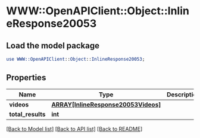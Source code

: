 # WWW::OpenAPIClient::Object::InlineResponse20053

## Load the model package
```perl
use WWW::OpenAPIClient::Object::InlineResponse20053;
```

## Properties
Name | Type | Description | Notes
------------ | ------------- | ------------- | -------------
**videos** | [**ARRAY[InlineResponse20053Videos]**](InlineResponse20053Videos.md) |  | 
**total_results** | **int** |  | 

[[Back to Model list]](../README.md#documentation-for-models) [[Back to API list]](../README.md#documentation-for-api-endpoints) [[Back to README]](../README.md)


